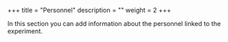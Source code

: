 +++
title = "Personnel"
description = ""
weight = 2
+++


In this section you can add information about the personnel linked to the experiment.

